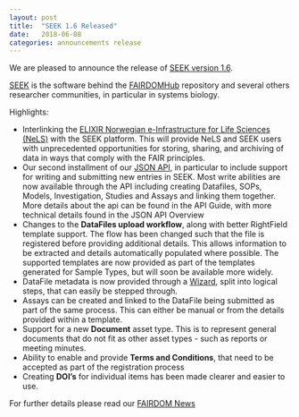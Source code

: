 ```yaml
---
layout: post
title:  "SEEK 1.6 Released"
date:   2018-06-08
categories: announcements release
---
```


We are pleased to announce the release of [SEEK version 1.6](https://docs.seek4science.org/tech/releases/#version-160).

[SEEK](http://seek4science.org/) is the software behind the [FAIRDOMHub](https://fairdomhub.org) repository and several others researcher communities, in particular in systems biology.

Highlights:

* Interlinking the [ELIXIR Norwegian e-Infrastructure for Life Sciences (NeLS)](https://nels.bioinfo.no/) with the SEEK platform. This will provide NeLS and SEEK users with unprecedented opportunities for storing, sharing, and archiving of data in ways that comply with the FAIR principles.
* Our second installment of our [JSON API](https://docs.seek4science.org/help/user-guide/api.html), in particular to include support for writing and submitting new entries in SEEK. Most write abilities are now available through the API including creating Datafiles, SOPs, Models, Investigation, Studies and Assays and linking them together. More details about the api can be found in the API Guide, with more technical details found in the JSON API Overview
* Changes to the **DataFiles upload workflow**, along with better RightField template support. The flow has been changed such that the file is registered before providing additional details. This allows information to be extracted and details automatically populated where possible. The supported templates are now provided as part of the templates generated for Sample Types, but will soon be available more widely.
* DataFile metadata is now provided through a [Wizard](https://docs.seek4science.org/help/user-guide/data-file-upload-wizard.html), split into logical steps, that can easily be stepped through.
* Assays can be created and linked to the DataFile being submitted as part of the same process. This can either be manual or from the details provided within a template.
* Support for a new **Document** asset type. This is to represent general documents that do not fit as other asset types - such as reports or meeting minutes.
* Ability to enable and provide **Terms and Conditions**, that need to be accepted as part of the registration process
* Creating **DOI’s** for individual items has been made clearer and easier to use.


For further details please read our [FAIRDOM News](https://fair-dom.org/2018/06/11/updates-to-the-fairdom-software-seek-v1-6-0/)